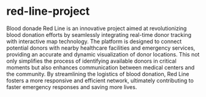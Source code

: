 # red-line-project
Blood donade
Red Line is an innovative project aimed at revolutionizing blood donation efforts by seamlessly integrating real-time donor tracking with interactive map technology. The platform is designed to connect potential donors with nearby healthcare facilities and emergency services, providing an accurate and dynamic visualization of donor locations. This not only simplifies the process of identifying available donors in critical moments but also enhances communication between medical centers and the community. By streamlining the logistics of blood donation, Red Line fosters a more responsive and efficient network, ultimately contributing to faster emergency responses and saving more lives.
